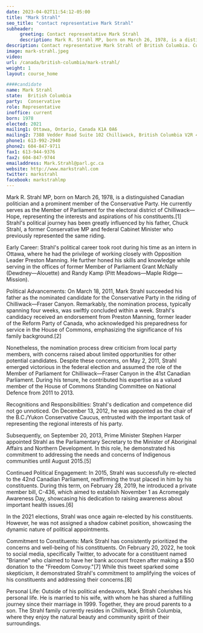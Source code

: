 ```yaml
---
date: 2023-04-02T11:54:12-05:00
title: "Mark Strahl"
seo_title: "contact representative Mark Strahl"
subheader:
     greeting: Contact representative Mark Strahl
     description: Mark R. Strahl MP, born on March 26, 1978, is a distinguished Canadian politician and a prominent member of the Conservative Party. He currently serves as the Member of Parliament for the electoral district of Chilliwack—Hope, representing the interests and aspirations of his constituents.[1] Strahl's political journey has been greatly influenced by his father, Chuck Strahl, a former Conservative MP and federal Cabinet Minister who previously represented the same riding.
description: Contact representative Mark Strahl of British Columbia. Contact information for Mark Strahl includes email address, phone number, and mailing address.
image: mark-strahl.jpeg
video:
url: /canada/british-columbia/mark-strahl/
weight: 1
layout: course_home

####candidate
name: Mark Strahl
state:	British Columbia
party:	Conservative
role: Representative
inoffice: current
born: 1978
elected: 2021
mailing1: Ottawa, Ontario, Canada K1A 0A6
mailing2: 7388 Vedder Road Suite 102 Chilliwack, British Columbia V2R 4E4
phone1: 613-992-2940
phone2: 604-847-9711
fax1: 613-944-9376
fax2: 604-847-9744
emailaddress: Mark.Strahl@parl.gc.ca
website: http://www.markstrahl.com
twitter: markstrahl
facebook: markstrahlmp
---
```


Mark R. Strahl MP, born on March 26, 1978, is a distinguished Canadian politician and a prominent member of the Conservative Party. He currently serves as the Member of Parliament for the electoral district of Chilliwack—Hope, representing the interests and aspirations of his constituents.[1] Strahl's political journey has been greatly influenced by his father, Chuck Strahl, a former Conservative MP and federal Cabinet Minister who previously represented the same riding.

Early Career:
Strahl's political career took root during his time as an intern in Ottawa, where he had the privilege of working closely with Opposition Leader Preston Manning. He further honed his skills and knowledge while serving in the offices of former Member of Parliament Grant McNally (Dewdney—Alouette) and Randy Kamp (Pitt Meadows—Maple Ridge—Mission).

Political Advancements:
On March 18, 2011, Mark Strahl succeeded his father as the nominated candidate for the Conservative Party in the riding of Chilliwack—Fraser Canyon. Remarkably, the nomination process, typically spanning four weeks, was swiftly concluded within a week. Strahl's candidacy received an endorsement from Preston Manning, former leader of the Reform Party of Canada, who acknowledged his preparedness for service in the House of Commons, emphasizing the significance of his family background.[2]

Nonetheless, the nomination process drew criticism from local party members, with concerns raised about limited opportunities for other potential candidates. Despite these concerns, on May 2, 2011, Strahl emerged victorious in the federal election and assumed the role of the Member of Parliament for Chilliwack—Fraser Canyon in the 41st Canadian Parliament. During his tenure, he contributed his expertise as a valued member of the House of Commons Standing Committee on National Defence from 2011 to 2013.

Recognitions and Responsibilities:
Strahl's dedication and competence did not go unnoticed. On December 13, 2012, he was appointed as the chair of the B.C./Yukon Conservative Caucus, entrusted with the important task of representing the regional interests of his party.

Subsequently, on September 20, 2013, Prime Minister Stephen Harper appointed Strahl as the Parliamentary Secretary to the Minister of Aboriginal Affairs and Northern Development. In this role, he demonstrated his commitment to addressing the needs and concerns of Indigenous communities until August 2015.[5]

Continued Political Engagement:
In 2015, Strahl was successfully re-elected to the 42nd Canadian Parliament, reaffirming the trust placed in him by his constituents. During this term, on February 28, 2019, he introduced a private member bill, C-436, which aimed to establish November 1 as Acromegaly Awareness Day, showcasing his dedication to raising awareness about important health issues.[6]

In the 2021 elections, Strahl was once again re-elected by his constituents. However, he was not assigned a shadow cabinet position, showcasing the dynamic nature of political appointments.

Commitment to Constituents:
Mark Strahl has consistently prioritized the concerns and well-being of his constituents. On February 20, 2022, he took to social media, specifically Twitter, to advocate for a constituent named "Brianne" who claimed to have her bank account frozen after making a $50 donation to the "Freedom Convoy."[7] While this tweet sparked some skepticism, it demonstrated Strahl's commitment to amplifying the voices of his constituents and addressing their concerns.[8]

Personal Life:
Outside of his political endeavors, Mark Strahl cherishes his personal life. He is married to his wife, with whom he has shared a fulfilling journey since their marriage in 1999. Together, they are proud parents to a son. The Strahl family currently resides in Chilliwack, British Columbia, where they enjoy the natural beauty and community spirit of their surroundings.
